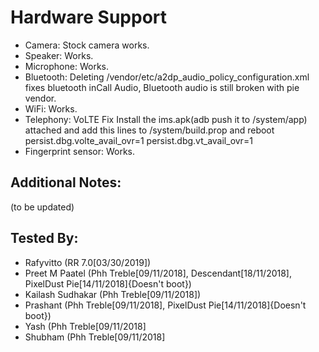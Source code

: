 # Hardware Support
* Camera: Stock camera works.
* Speaker: Works.
* Microphone: Works.
* Bluetooth: Deleting /vendor/etc/a2dp_audio_policy_configuration.xml fixes bluetooth inCall Audio, Bluetooth audio is still broken with pie vendor.
* WiFi: Works.
* Telephony: VoLTE Fix Install the ims.apk(adb push it to /system/app) attached and add this lines to /system/build.prop and reboot
persist.dbg.volte_avail_ovr=1
persist.dbg.vt_avail_ovr=1
* Fingerprint sensor: Works.

## Additional Notes:
(to be updated)

## Tested By:
* Rafyvitto (RR 7.0[03/30/2019])
* Preet M Paatel (Phh Treble[09/11/2018], Descendant[18/11/2018], PixelDust Pie[14/11/2018]{Doesn't boot})
* Kailash Sudhakar (Phh Treble[09/11/2018])
* Prashant (Phh Treble[09/11/2018], PixelDust Pie[14/11/2018]{Doesn't boot})
* Yash (Phh Treble[09/11/2018]
* Shubham (Phh Treble[09/11/2018]
